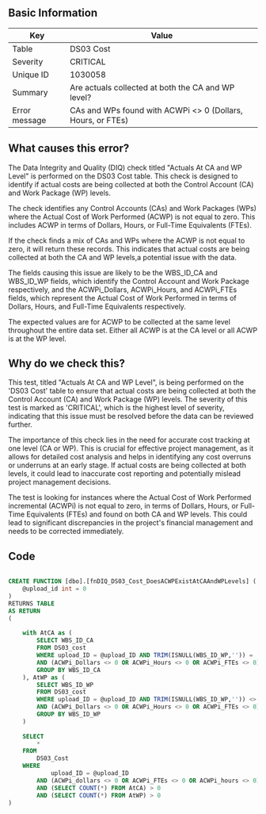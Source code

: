 ## Basic Information
| Key         | Value          |
|-------------|----------------|
| Table       | DS03 Cost |
| Severity    | CRITICAL |
| Unique ID   | 1030058   |
| Summary     | Are actuals collected at both the CA and WP level? |
| Error message | CAs and WPs found with ACWPi <> 0 (Dollars, Hours, or FTEs) |

## What causes this error?


The Data Integrity and Quality (DIQ) check titled "Actuals At CA and WP Level" is performed on the DS03 Cost table. This check is designed to identify if actual costs are being collected at both the Control Account (CA) and Work Package (WP) levels. 

The check identifies any Control Accounts (CAs) and Work Packages (WPs) where the Actual Cost of Work Performed (ACWP) is not equal to zero. This includes ACWP in terms of Dollars, Hours, or Full-Time Equivalents (FTEs). 

If the check finds a mix of CAs and WPs where the ACWP is not equal to zero, it will return these records. This indicates that actual costs are being collected at both the CA and WP levels,a potential issue with the data.

The fields causing this issue are likely to be the WBS_ID_CA and WBS_ID_WP fields, which identify the Control Account and Work Package respectively, and the ACWPi_Dollars, ACWPi_Hours, and ACWPi_FTEs fields, which represent the Actual Cost of Work Performed in terms of Dollars, Hours, and Full-Time Equivalents respectively. 

The expected values are for ACWP to be collected at the same level throughout the entire data set. Either all ACWP is at the CA level or all ACWP is at the WP level.

## Why do we check this?

This test, titled "Actuals At CA and WP Level", is being performed on the 'DS03 Cost' table to ensure that actual costs are being collected at both the Control Account (CA) and Work Package (WP) levels. The severity of this test is marked as 'CRITICAL', which is the highest level of severity, indicating that this issue must be resolved before the data can be reviewed further.

The importance of this check lies in the need for accurate cost tracking at one level (CA or WP). This is crucial for effective project management, as it allows for detailed cost analysis and helps in identifying any cost overruns or underruns at an early stage. If actual costs are being collected at both levels, it could lead to inaccurate cost reporting and potentially mislead project management decisions.

The test is looking for instances where the Actual Cost of Work Performed incremental (ACWPi) is not equal to zero, in terms of Dollars, Hours, or Full-Time Equivalents (FTEs) and found on both CA and WP levels. This could lead to significant discrepancies in the project's financial management and needs to be corrected immediately.
## Code

```sql

CREATE FUNCTION [dbo].[fnDIQ_DS03_Cost_DoesACWPExistAtCAAndWPLevels] (
	@upload_id int = 0
)
RETURNS TABLE
AS RETURN
(
	
	with AtCA as (
		SELECT WBS_ID_CA
		FROM DS03_cost 
		WHERE upload_ID = @upload_ID AND TRIM(ISNULL(WBS_ID_WP,'')) = ''
		AND (ACWPi_Dollars <> 0 OR ACWPi_Hours <> 0 OR ACWPi_FTEs <> 0)
		GROUP BY WBS_ID_CA
	), AtWP as (
		SELECT WBS_ID_WP
		FROM DS03_cost 
		WHERE upload_ID = @upload_ID AND TRIM(ISNULL(WBS_ID_WP,'')) <> ''
		AND (ACWPi_Dollars <> 0 OR ACWPi_Hours <> 0 OR ACWPi_FTEs <> 0)
		GROUP BY WBS_ID_WP
	)
	
	SELECT 
		* 
	FROM 
		DS03_Cost
	WHERE
			upload_ID = @upload_ID
		AND (ACWPi_dollars <> 0 OR ACWPi_FTEs <> 0 OR ACWPi_hours <> 0)
		AND (SELECT COUNT(*) FROM AtCA) > 0
		AND (SELECT COUNT(*) FROM AtWP) > 0
)
```
